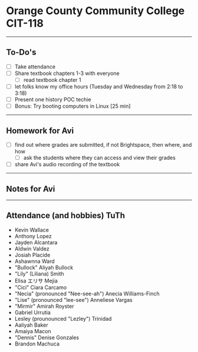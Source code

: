 # Orange County Community College CIT-118

---

## To-Do's

- [ ] Take attendance
- [ ] Share textbook chapters 1-3 with everyone
  - [ ] read textbook chapter 1
- [ ] let folks know my office hours (Tuesday and Wednesday from 2:18 to 3:18)
- [ ] Present one history POC techie
- [ ] Bonus: Try booting computers in Linux [25 min]

---

## Homework for Avi

- [ ] find out where grades are submitted, if not Brightspace, then where, and how
  - [ ] ask the students where they can access and view their grades
- [ ] share Avi's audio recording of the textbook

---

## Notes for Avi

---

## Attendance (and hobbies) TuTh

- Kevin Wallace
- Anthony Lopez
- Jayden Alcantara
- Aldwin Valdez 
- Josiah Placide 
- Ashawnna Ward 
- "Bullock" Aliyah Bullock
- "Lily" (Liliana) Smith
- Elisa エリサ Mejia
- "Cici" Ciara Carcamo
- "Necia" (pronounced "Nee-see-ah") Anecia Williams-Finch 
- "Lise" (pronounced "lee-see") Anneliese Vargas
- "Mirmir" Amirah Royster
- Gabriel Urrutia 
- Lesley (prounounced "Lezley") Trinidad
- Aaliyah Baker
- Amaiya Macon
- "Dennis" Denise Gonzales
- Brandon Machuca